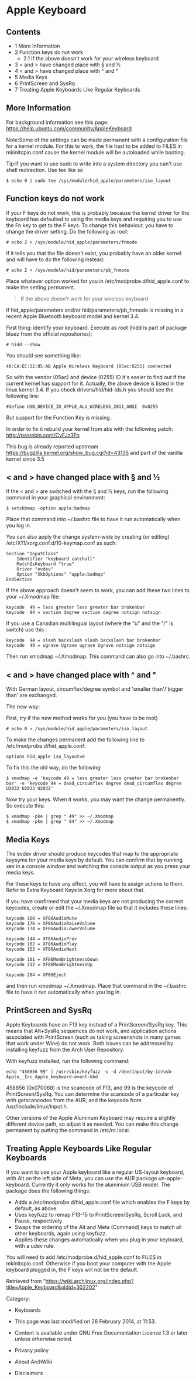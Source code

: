 Apple Keyboard
==============

  

Contents
--------

-   1 More Information
-   2 Function keys do not work
    -   2.1 If the above doesn't work for your wireless keyboard
-   3 < and > have changed place with § and ½
-   4 < and > have changed place with ^ and °
-   5 Media Keys
-   6 PrintScreen and SysRq
-   7 Treating Apple Keyboards Like Regular Keyboards

More Information
----------------

For background information see this page:
https://help.ubuntu.com/community/AppleKeyboard

Note:Some of the settings can be made permanent with a configuration
file for a kernel module. For this to work, the file hast to be added to
FILES in mkinitcpio.conf cause the kernel module will be autoloaded
while booting.

Tip:If you want to use sudo to write into a system directory you can't
use shell redirection. Use tee like so

    $ echo 0 | sudo tee /sys/module/hid_apple/parameters/iso_layout

Function keys do not work
-------------------------

If your F<num> keys do not work, this is probably because the kernel
driver for the keyboard has defaulted to using the media keys and
requiring you to use the Fn key to get to the F<num> keys. To change
this behaviour, you have to change the driver setting. Do the following
as root:

    # echo 2 > /sys/module/hid_apple/parameters/fnmode

If it tells you that the file doesn't exist, you probably have an older
kernel and will have to do the following instead:

    # echo 2 > /sys/module/hid/parameters/pb_fnmode

Place whatever option worked for you in /etc/modprobe.d/hid_apple.conf
to make the setting permanent.

> If the above doesn't work for your wireless keyboard

If hid_apple/parameters and/or hid/parameters/pb_fnmode is missing in a
recent Apple Bluetooth keyboard model and kernel 3.4.

First thing: identify your keyboard. Execute as root (hidd is part of
package bluez from the official repositories):

    # hidd --show

You should see something like:

    40:CA:EC:32:85:AB Apple Wireless Keyboard [05ac:0255] connected 

So with the vendor (05ac) and device (0255) ID it's easier to find out
if the current kernel has support for it. Actually, the above device is
listed in the linux kernel 3.4. If you check drivers/hid/hid-ids.h you
should see the following line:

    #define USB_DEVICE_ID_APPLE_ALU_WIRELESS_2011_ANSI  0x0255

But support for the Function Key is missing.

In order to fix it rebuild your kernel from abs with the following
patch: http://pastebin.com/CvFJz3Fn

This bug is already reported upstream
https://bugzilla.kernel.org/show_bug.cgi?id=43135 and part of the
vanilla kernel since 3.5

< and > have changed place with § and ½
---------------------------------------

If the < and > are switched with the § and ½ keys, run the following
command in your graphical environment:

    $ setxkbmap -option apple:badmap

Place that command into ~/.bashrc file to have it run automatically when
you log in.

You can also apply the change system-wide by creating (or editing)
/etc/X11/xorg.conf.d/10-keymap.conf as such:

    Section "InputClass"
        Identifier "keyboard catchall"
        MatchIsKeyboard "true"
        Driver "evdev"
        Option "XkbOptions" "apple:badmap"
    EndSection

  
 If the above approach doesn't seem to work, you can add these two lines
to your ~/.Xmodmap file:

    keycode  49 = less greater less greater bar brokenbar
    keycode  94 = section degree section degree notsign notsign

If you use a Canadian multilingual layout (where the "ù" and the "/" is
switch) use this :

    keycode  94 = slash backslash slash backslash bar brokenbar
    keycode  49 = ugrave Ugrave ugrave Ugrave notsign notsign

Then run xmodmap ~/.Xmodmap. This command can also go into ~/.bashrc.

< and > have changed place with ^ and °
---------------------------------------

With German layout, circumflex/degree symbol and 'smaller than'/'bigger
than' are exchanged.

The new way:

First, try if the new method works for you (you have to be root)

    # echo 0 > /sys/module/hid_apple/parameters/iso_layout

To make the changes permanent add the following line to
/etc/modprobe.d/hid_apple.conf:

    options hid_apple iso_layout=0

To fix this the old way, do the following:

    $ xmodmap -e 'keycode 49 = less greater less greater bar brokenbar bar' -e 'keycode 94 = dead_circumflex degree dead_circumflex degree U2032 U2033 U2032'

Now try your keys. When it works, you may want the change permanently.
So execute this:

    $ xmodmap -pke | grep " 49" >> ~/.Xmodmap
    $ xmodmap -pke | grep " 94" >> ~/.Xmodmap

Media Keys
----------

The evdev driver should produce keycodes that map to the appropriate
keysyms for your media keys by default. You can confirm that by running
xev in a console window and watching the console output as you press
your media keys.

For these keys to have any effect, you will have to assign actions to
them. Refer to Extra Keyboard Keys in Xorg for more about that.

  
 If you have confirmed that your media keys are not producing the
correct keycodes, create or edit the ~/.Xmodmap file so that it includes
these lines:

    keycode 160 = XF86AudioMute
    keycode 176 = XF86AudioRaiseVolume
    keycode 174 = XF86AudioLowerVolume

    keycode 144 = XF86AudioPrev
    keycode 162 = XF86AudioPlay
    keycode 153 = XF86AudioNext

    keycode 101 = XF86MonBrightnessDown
    keycode 212 = XF86MonBrightnessUp

    keycode 204 = XF86Eject

and then run xmodmap ~/.Xmodmap. Place that command in the ~/.bashrc
file to have it run automatically when you log in.

PrintScreen and SysRq
---------------------

Apple Keyboards have an F13 key instead of a PrintScreen/SysRq key. This
means that Alt+SysRq sequences do not work, and application actions
associated with PrintScreen (such as taking screenshots in many games
that work under Wine) do not work. Both issues can be addressed by
installing keyfuzz from the Arch User Repository.

With keyfuzz installed, run the following command:

    echo "458856 99" | /usr/sbin/keyfuzz -s -d /dev/input/by-id/usb-Apple__Inc_Apple_keyboard-event-kbd

458856 (0x070068) is the scancode of F13, and 99 is the keycode of
PrintScreen/SysRq. You can determine the scancode of a particular key
with getscancodes from the AUR, and the keycode from
/usr/include/linux/input.h.

Other versions of the Apple Aluminum Keyboard may require a slightly
different device path, so adjust it as needed. You can make this change
permanent by putting the command in /etc/rc.local.

Treating Apple Keyboards Like Regular Keyboards
-----------------------------------------------

If you want to use your Apple keyboard like a regular US-layout
keyboard, with Alt on the left side of Meta, you can use the AUR package
un-apple-keyboard. Currently it only works for the aluminium USB model.
The package does the following things:

-   Adds a /etc/modprobe.d/hid_apple.conf file which enables the F keys
    by default, as above.
-   Uses keyfuzz to remap F13-15 to PrintScreen/SysRq, Scroll Lock, and
    Pause, respectively
-   Swaps the ordering of the Alt and Meta (Command) keys to match all
    other keyboards, again using keyfuzz.
-   Applies these changes automatically when you plug in your keyboard,
    with a udev rule.

You will need to add /etc/modprobe.d/hid_apple.conf to FILES in
mkinitcpio.conf. Otherwise if you boot your computer with the Apple
keyboard plugged in, the F keys will not be the default.

Retrieved from
"https://wiki.archlinux.org/index.php?title=Apple_Keyboard&oldid=302202"

Category:

-   Keyboards

-   This page was last modified on 26 February 2014, at 11:53.
-   Content is available under GNU Free Documentation License 1.3 or
    later unless otherwise noted.
-   Privacy policy
-   About ArchWiki
-   Disclaimers

